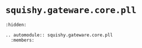 # `squishy.gateware.core.pll`

```{toctree}
:hidden:
```

```{eval-rst}
.. automodule:: squishy.gateware.core.pll
  :members:

```
